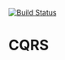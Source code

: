 [![Build Status](https://travis-ci.org/Creatio-labs/CQRS.svg?branch=master)](https://travis-ci.org/Creatio-labs/CQRS)
# CQRS

